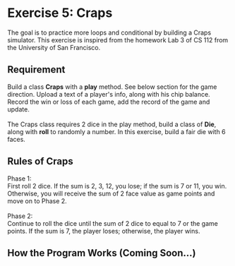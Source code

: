 # Exercise 5: Craps

The goal is to practice more loops and conditional by building a Craps simulator. This exercise is inspired from the homework Lab 3 of CS 112 from the University of San Francisco.

## Requirement
Build a class <b>Craps</b> with a <b>play</b> method. See below section for the game direction. Upload a text of a player's info, along with his chip balance. Record the win or loss of each game, add the record of the game and update.
<br><br>
The Craps class requires 2 dice in the play method, build a class of <b>Die</b>, along with <b>roll</b> to randomly a number. In this exercise, build a fair die with 6 faces.

## Rules of Craps
Phase 1:<br>
First roll 2 dice. If the sum is 2, 3, 12, you lose; if the sum is 7 or 11, you win. Otherwise, you will receive the sum of 2 face value as game points and move on to Phase 2.
<br><br>
Phase 2:<br>
Continue to roll the dice until the sum of 2 dice to equal to 7 or the game points. If the sum is 7, the player loses; otherwise, the player wins.

## How the Program Works (Coming Soon...)
